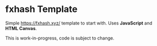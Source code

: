 # fxhash Template
Simple https://fxhash.xyz/ template to start with. Uses **JavaScript** and **HTML Canvas**.

This is work-in-progress, code is subject to change.
